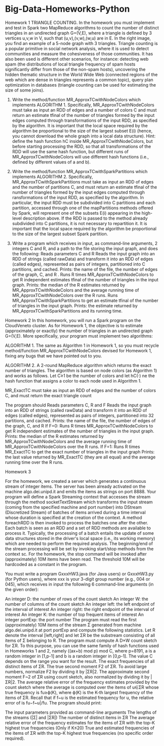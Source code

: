 # Big-Data-Homeworks-Python

Homework 1
TRIANGLE COUNTING. In the homework you must implement and test in Spark two MapReduce algorithms to count the number of distinct triangles in an undirected graph G=(V,E), where a triangle is defined by 3 vertices u,v,w in V, such that (u,v),(v,w),(w,u) are in E. In the right image, you find an example of a 5-node graph with 3 triangles. Triangle counting is a popular primitive in social network analysis, where it is used to detect communities and measure the cohesiveness of those communities. It has also been used is different other scenarios, for instance: detecting web spam (the distributions of local triangle frequency of spam hosts significantly differ from those of the non-spam hosts), uncovering the hidden thematic structure in the World Wide Web (connected regions of the web which are dense in triangles represents a common topic), query plan optimization in databases (triangle counting can be used for estimating the size of some joins).

1) Write the method/function MR_ApproxTCwithNodeColors which implements ALGORITHM 1. Specifically, MR_ApproxTCwithNodeColors must take as input an RDD of edges and a number of colors C and must return an estimate tfinal of the number of triangles formed by the input edges computed through transformations of the input RDD, as specified by the algorithm. It is important that the local space required by the algorithm be proportional to the size of the largest subset E(i) (hence, you cannot download the whole graph into a local data structure). Hint: define the hash function hC inside MR_ApproxTCwithNodeColors, but before starting processing the RDD, so that all transformations of the RDD will use the same hash function, but different runs of MR_ApproxTCwithNodeColors will use different hash functions (i.e., defined by different values of a and b).

2) Write the method/function MR_ApproxTCwithSparkPartitions which implements ALGORITHM 2. Specifically, MR_ApproxTCwithSparkPartitions must take as input an RDD of edges and the number of partitions C, and must return an estimate tfinal of the number of triangles formed by the input edges computed through 
 ransformations of the input RDD, as specified by the algorithm. In particular, the input RDD must be subdivided into C partitions and each partition, accessed through one of the mapPartitions methods offered by Spark, will represent one of the subsets E(i) appearing in the high-level description above. If the RDD is passed to the method already subdivided into C partitions, it is not necessary to repartition it.  It is important that the local space required by the algorithm be proportional to the size of the largest subset Spark partition.

3) Write a program which receives in input, as command-line arguments, 2 integers C and R, and a path to the file storing the input graph, and does the following:
Reads parameters C and R
Reads the input graph into an RDD of strings (called rawData) and transform it into an RDD of edges (called edges), represented as pairs of integers, partitioned into C partitions, and cached.
Prints: the name of the file, the number of edges of the graph, C, and R .
Runs R times MR_ApproxTCwithNodeColors to get R independent estimates tfinal of the number of triangles in the input graph.
Prints: the median of the R estimates returned by MR_ApproxTCwithNodeColors and the average running time of MR_ApproxTCwithNodeColors over the R runs.
Runs MR_ApproxTCwithSparkPartitions to get an estimate tfinal of the number of triangles in the input graph.
Prints: the estimate returned by MR_ApproxTCwithSparkPartitions and its running time.

Homework 2
In this homework, you will run a Spark program on the CloudVeneto cluster. As for Homework 1, the objective is to estimate (approximately or exactly) the number of triangles in an undirected graph G=(V,E). More specifically, your program must implement two algorithms:

ALGORITHM 1. The same as Algorithm 1 in Homework 1, so you must recycle method/function MR_ApproxTCwithNodeColors devised for Homework 1, fixing any bugs that we have pointed out to you.

ALGORITHM 2. A 2-round MapReduce algorithm which returns the exact number of triangles. The algorithm is based on node colors (as Algorithm 1) and works as follows. Let C≥1 be the number of colors and let hC(⋅) ne the hash function that assigns a color to each node used in Algorithm 1.

MR_ExactTC must take as input an RDD of edges and the number of colors C, and must return the exact triangle count

The program should
Reads parameters C, R and F
Reads the input graph into an RDD of strings (called rawData) and transform it into an RDD of edges (called edges), represented as pairs of integers, partitioned into 32 partitions, and cached.
Prints: the name of the file, the number of edges of the graph, C, and R
If F=0:
Runs R times MR_ApproxTCwithNodeColors to get R independent estimates of the number of triangles in the input graph.
Prints: the median of the R estimates returned by MR_ApproxTCwithNodeColors and the average running time of MR_ApproxTCwithNodeColors over the R runs.
If F=1:
Runs R times MR_ExactTC to get the exact number of triangles in the input graph
Prints: the last value returned by MR_ExactTC (they are all equal) and the average running time over the R runs.

Homework 3

For the homework, we created a server which generates a continuous stream of integer items. The server has been already activated on the machine algo.dei.unipd.it and emits the items as strings on port 8888. Your program will define a Spark Streaming context that accesses the stream through the method socketTextStream which transforms the input stream (coming from the specified machine and port number) into DStream (Discretized Stream) of batches of items arrived during a time interval whose duration is specified at the creation of the context. A method foreachRDD is then invoked to process the batches one after the other. Each batch is seen as an RDD and a set of RDD methods are available to process it. Typically, the processing of a batch entails the update of some data structures stored in the driver's local space (i.e., its working memory) which are needed to perform the required analysis. The beginning/end of the stream processing will be set by invoking start/stop methods from the context sc. For the homework, the stop command will be invoked after (approximately) 10M items have been read. The threshold 10M will be hardcoded as a constant in the program.

You must write a program GxxxHW3.java (for Java users) or GxxxHW3.py (for Python users), where xxx is your 3-digit group number (e.g., 004 or 045), which receives in input the following 6 command-line arguments (in the given order):

An integer D: the number of rows of the count sketch
An integer W: the number of columns of the count sketch
An integer left: the left endpoint of the interval of interest
An integer right: the right endpoint of the interval of interest
An integer K: the number of top frequent items of interest
An integer portExp: the port number
The program must read the first (approximately) 10M items of the stream Σ generated from machine algo.dei.unipd.it at port portExp and compute the following statistics. Let R denote the interval [left,right] and let ΣR be the substream consisting of all items of Σ belonging to R. The program must compute A D×W count sketch for ΣR. To this purpose, you can use the same family of hash functions used in Homeworks 1 and 2, namely ((ax+b) mod p) mod C, where p=8191, a is a random integer in [1,p-1] and b is a random integer in [0,p-1]. The value C depends on the range you want for the result.
The exact frequencies of all distinct items of ΣR.
The true second moment F2 of ΣR. To avoid large numbers, normalize F2 by dividing it by |ΣR|2.
The approximate second moment F~2 of ΣR using count sketch, also normalized by dividing it by |ΣR|2.
The average relative error of the frequency estimates provided by the count sketch where the average is computed over the items of u∈ΣR whose true frequency is fu≥ϕ(K), where ϕ(K) is the K-th largest frequency of the items of ΣR. Recall that if f~u is the estimated frequency for  u, the relative error of is fu−f~u|/fu.
The program should print:

The input parameters provided as command-line arguments
The lengths of the streams (|Σ| and |ΣR|)
The number of distinct items in ΣR
The average relative error of the frequency estimates for the items of ΣR with the top-K highest true frequencies
(Only if K≤20) True and estimated frequencies of the items of ΣR with the top-K highest true frequencies (no specific order required).
